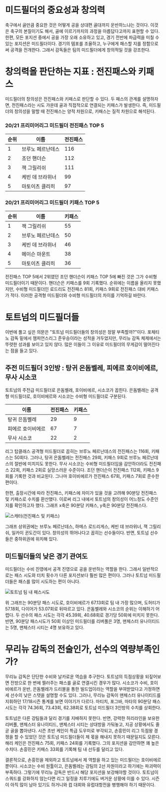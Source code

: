 # 미드필더의 중요성과 창의력 
 축구에서 골만큼 중요한 것은 어떻게 공을 상대편 골대까지 운반하느냐는 것이다. 이것은 축구의 본질이기도 해서, 골에 이르기까지의 과정을 아릅답다고까지 표현할 수 있다. 한편, 모든 포지션 중에서 공을 가장 오래 소유하고 있고, 경기 전반에 파급력을 미칠 수 있는 포지션은 미드필더이다. 경기의 템포를 조율하고, 누구에게 패스할 지를 정함으로써 공격을 전개한다. 그래서 감독들은 팀의 미드필더에게 창의적일 것을 강조한다. 
 
# 창의력을 판단하는 지표 : 전진패스와 키패스
 미드필더의 창의성은 전진패스와 키패스로 판단할 수 있다. 두 패스의 관계를 설명하자면, 전진패스라는 시도 가운데 골과 직접적으로 연결되는 키패스가 발생한다. 즉, 미드필더의 창의성을 말할 때 전진패스는 양적 차원으로, 키패스는 질적 차원으로 해석된다. 

### 20/21 프리미어리그 미드필더 전진패스 TOP 5
 순위|이름|전진패스
 -----|-----|-----
 1|브루노 페르난데스|116
 2|조던 핸더슨|112
 3|잭 그릴리쉬|111
 4|케빈 데 브라위너|99
 5|마토이츠 클리히|97
 
### 20/21 프리미어리그 미드필더 키패스 TOP 5 
 순위|이름|키패스
 -----|-----|-----
 1|잭 그릴리쉬|55
 2|브루노 페르난데스|50
 3|케빈 데 브라위너|46
 4|메이슨 마운트|38
 5|마토이츠 클리히|36

 전진패스 TOP 5에서 2위였던 조던 핸더슨이 키패스 TOP 5에 빠진 것은 그가 수비형 미드필더이기 때문이다. 핸더슨은 키패스를 9회 기록했다. 순위에는 이름을 올리지 못했지만, 수비형 미드필더인 로드리도 전진패스 81회, 키패스 9회로 전진패스 대비 키패스가 적다. 이러한 공격형 미드필더와 수비형 미드필더의 차이를 기억하길 바란다. 
 
# 토트넘의 미드필더들 
 이번에 풀고 싶은 의문은 "토트넘 미드필더들의 창의성은 정말 부족할까?"이다. 포체티노 감독 밑에서 챔피언스리그 준우승이라는 성적을 거두었지만, 무리뉴 감독 체제에서는 뚜렷한 성과를 보이고 있지 않다. 많은 이들이 그 이유로 미드필더의 무게감이 떨어진다는 점을 들고 있다. 
 
## 주전 미드필더 3인방 : 탕귀 은돔벨레, 피에르 호이비에르, 무사 시소코
 토트넘의 주전급 미드필더로 은돔벨레, 호이비에르, 시소코가 꼽힌다. 은돔벨레는 공격형 미드필더로, 호이비에르와 시소코는 수비형 미드필더로 구분된다.  

이름|전진패스|키패스
-----|-----|-----
탕귀 은돔벨레|29|9
피에르 호이비에르|67|7
무사 시소코|22|2

 리그 탑클래스 공격형 미드필더로 꼽히는 브루노 페르난데스의 전진패스는 116회, 키패스는 50회다. 그러나, 탕귀 은돔벨레는 전진패스 29회, 키패스 9회로 브루노 페르난데스의 절반에 미치지도 못한다. 무사 시소코는 수비형 미드필더임을 감안하더라도 전진패스 22회, 키패스 2회로 실망스러운 수준이다. 조던 핸더슨이 전진패스 112회, 키패스 9회를 기록한 것과 비교된다. 그나마 호이비에르가 전진패스 67회, 키패스 7회로 준수한 편이다. 
 
 한편, 출장시간에 따라 전진패스, 키패스에 차이가 있을 것을 고려해 90분당 전진패스 및 키패스로 수치를 환산했다. 이로써 리그 내에서 토트넘의 창의성이 어느정도 수준인지를 확인하고자 했다. 그래프 x축은 90분당 키패스, y축은 90분당 전진패스다. 
 
![스캐터(전진패스 및 키패스)](https://user-images.githubusercontent.com/75112520/103747763-7b35fa80-5046-11eb-8e22-a27ffce4e58c.png)

 그래프 상위권에는 브루노 페르난데스, 하메스 로드리게스, 케빈 데 브라위너, 잭 그릴리쉬, 일카이 귄도간이 있다. 창의성의 뛰어나다고 꼽히는 선수들이다. 반면, 토트넘 선수들은 중하위권에 위치해 있다. 


## 미드필더들의 낮은 경기 관여도
 미드필더는 수비 진영에서 공격 진영으로 공을 운반하는 역할을 한다. 그래서 일반적으로는 패스 시도와 터치 횟수가 다른 포지션보다 훨씬 많은 편이다. 그러나 토트넘 미드필더들은 패스를 많이 시도하는 편이 아니다. 

![토트넘 팀 내 패스시도](https://user-images.githubusercontent.com/75112520/103749670-234cc300-5049-11eb-9afc-afcc6e77f75b.png)

 위 그래프는 90분당 패스 시도로, 호이비에르가 67.13회로 팀 내 가장 많으며, 도허티가 57.18회, 다이어가 53.07회로 뒤따르고 있다. 은돔벨레와 시소코의 순위는 이해하기 어렵다. 두 선수의 패스 시도는 각각 45.39회, 40.68회로 경기당 50회에 미치지 못한다. 반면, 90분당 패스시도가 50회 이상인 미드필더를 리버풀은 3명, 맨체스터 유나이티드는 5명, 맨체스터 시티는 4명 보유하고 있다. 
 
 
# 무리뉴 감독의 전술인가, 선수의 역량부족인가?
 
 무리뉴 감독은 단단한 수비와 날카로운 역습을 추구한다. 토트넘의 득점상황을 되짚어보면 전방으로 한 번에 찔러주는 패스를 골로 연결시킨 경우가 많다. 시소코가 수비, 호이비에르가 운반, 은돔벨레가 드리블을 통한 빌드업이라는 역할을 부여받았다고 가정하면 세 선수의 낮은 스탯을 설명할 수도 있다. 그러나, 무리뉴 감독이 맨체스터 유나이티드를 지휘하던 17/18시즌 통계를 보면 이야기가 다르다. 마티치, 포그바, 마타의 90분당 패스 시도는 각각 74.36회, 73.43회, 62.38회로 토트넘 미드필더 3인방의 수치를 상회한다. 
 
 토트넘은 다른 강팀들과 달리 경기를 지배하지 못한다. 반면, 강력한 허리라인을 보유한 리버풀, 맨체스터 유나이티드, 맨체스터 시티는 상대방을 가둬놓고, 지공 상황에서도 줄곧 골을 뽑아낸다. 시즌 초반 케인이 특급 도우미로 부각되고, 손흥민이 리그 득점왕 경쟁을 할 수 있었던 것은 토트넘 미드필더들이 제 몫을 해내지 못하기 때문일지도 모른다. 해리 케인은 전진패스 75회, 키패스 24회를 기록했다. 그의 포지션을 감안하면 꽤 높은 수치다. 손흥민은 키패스 33회를 기록해 팀 내 선두를 달리고 있다. 
 
 결론적으로, 손흥민을 제외하고 토트넘에서 제 역할을 하고 있는 미드필더는 호이비에르 뿐이다. 시소코는 수비 원툴이고, 은돔벨레는 강팀의 2선 자원이라고 하기에는 파괴력이 부족하다. 그렇기에 무리뉴 감독은 반드시 해당 포지션을 보강해야할 것이다. 토트넘이 스쿼드를 강화하지 않는다면 리그 일정을 치루기에도 버거운 상황에 이를 수 있다. 시즌이 아직 많이 남아 있기도 하거니와 컵 대회와 유럽대항전을 병행해야 하기 때문이다. 
